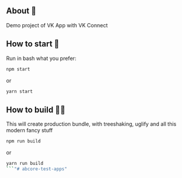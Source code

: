 ## About  💁‍

Demo project of VK App with VK Connect

## How to start  💨
Run in bash what you prefer:

```bash
npm start
```
or
```bash
yarn start
```

## How to build  👷🏼‍

This will create production bundle, with treeshaking, uglify and all this modern fancy stuff

```bash
npm run build
```
or
```bash
yarn run build
```"# abcore-test-apps" 
